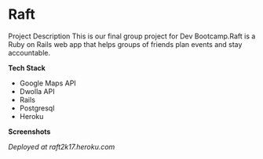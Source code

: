 # Raft
Project Description
This is our final group project for Dev Bootcamp.Raft is a Ruby on Rails web app that helps groups of friends plan events and stay accountable. 


**Tech Stack**
- Google Maps API
- Dwolla API
- Rails 
- Postgresql
- Heroku

**Screenshots**



*Deployed at raft2k17.heroku.com*
